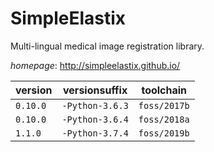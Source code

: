 # SimpleElastix

Multi-lingual medical image registration library.

*homepage*: <http://simpleelastix.github.io/>

version | versionsuffix | toolchain
--------|---------------|----------
``0.10.0`` | ``-Python-3.6.3`` | ``foss/2017b``
``0.10.0`` | ``-Python-3.6.4`` | ``foss/2018a``
``1.1.0`` | ``-Python-3.7.4`` | ``foss/2019b``
